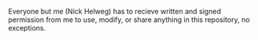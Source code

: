 Everyone but me (Nick Helweg) has to recieve written and signed permission from me to use, modify, or share anything in this repository, no exceptions.
